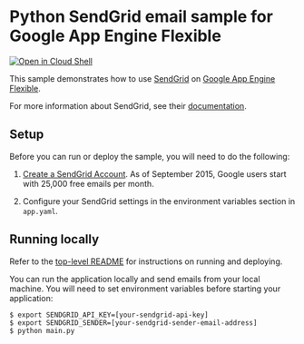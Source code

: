 # Python SendGrid email sample for Google App Engine Flexible

[![Open in Cloud Shell][shell_img]][shell_link]

[shell_img]: http://gstatic.com/cloudssh/images/open-btn.png
[shell_link]: https://console.cloud.google.com/cloudshell/open?git_repo=https://github.com/GoogleCloudPlatform/python-docs-samples&page=editor&open_in_editor=appengine/flexible/sendgrid/README.md

This sample demonstrates how to use [SendGrid](https://www.sendgrid.com) on [Google App Engine Flexible](https://cloud.google.com/appengine).

For more information about SendGrid, see their [documentation](https://sendgrid.com/docs/User_Guide/index.html).

## Setup

Before you can run or deploy the sample, you will need to do the following:

1. [Create a SendGrid Account](http://sendgrid.com/partner/google). As of September 2015, Google users start with 25,000 free emails per month.

2. Configure your SendGrid settings in the environment variables section in ``app.yaml``.

## Running locally

Refer to the [top-level README](../README.md) for instructions on running and deploying.

You can run the application locally and send emails from your local machine. You
will need to set environment variables before starting your application:

    $ export SENDGRID_API_KEY=[your-sendgrid-api-key]
    $ export SENDGRID_SENDER=[your-sendgrid-sender-email-address]
    $ python main.py
